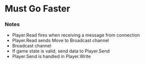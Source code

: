 # Must Go Faster


### Notes
* Player.Read fires when receiving a message from connection
* Player.Read sends Move to Broadcast channel
* Broadcast channel 
* If game state is valid, send data to Player.Send
* Player.Send is handled in Player.Write